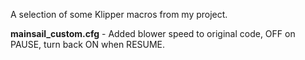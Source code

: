 A selection of some Klipper macros from my project.


<b>mainsail_custom.cfg</b> - Added blower speed to original code, OFF on PAUSE, turn back ON when RESUME.

